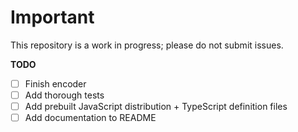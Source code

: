 # Important

This repository is a work in progress; please do not submit issues.

**TODO**

- [ ] Finish encoder
- [ ] Add thorough tests
- [ ] Add prebuilt JavaScript distribution + TypeScript definition files
- [ ] Add documentation to README